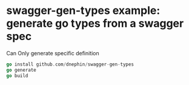 # swagger-gen-types example: generate go types from a swagger spec

Can Only generate specific definition

```Go
go install github.com/dnephin/swagger-gen-types
go generate
go build
```